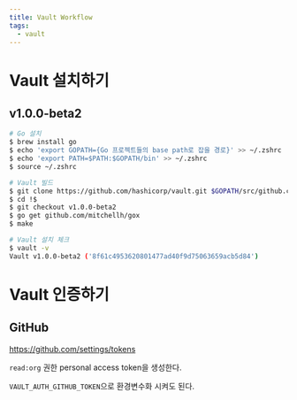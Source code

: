 ```yaml
---
title: Vault Workflow
tags:
  - vault
---
```


# Vault 설치하기

## v1.0.0-beta2

```sh
# Go 설치
$ brew install go
$ echo 'export GOPATH={Go 프로젝트들의 base path로 잡을 경로}' >> ~/.zshrc
$ echo 'export PATH=$PATH:$GOPATH/bin' >> ~/.zshrc
$ source ~/.zshrc

# Vault 빌드
$ git clone https://github.com/hashicorp/vault.git $GOPATH/src/github.com/hashicorp/vault
$ cd !$
$ git checkout v1.0.0-beta2
$ go get github.com/mitchellh/gox
$ make

# Vault 설치 체크
$ vault -v
Vault v1.0.0-beta2 ('8f61c4953620801477ad40f9d75063659acb5d84')
```

# Vault 인증하기

## GitHub

https://github.com/settings/tokens

`read:org` 권한 personal access token을 생성한다.

`VAULT_AUTH_GITHUB_TOKEN`으로 환경변수화 시켜도 된다.


